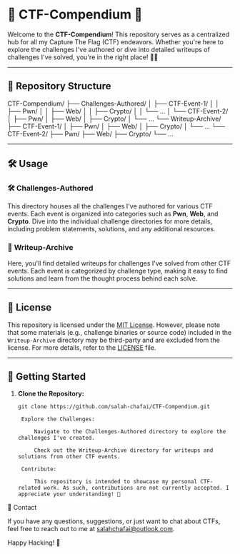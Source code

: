 # 🚩 CTF-Compendium 🚩

Welcome to the **CTF-Compendium**! This repository serves as a centralized hub for all my Capture The Flag (CTF) endeavors. Whether you're here to explore the challenges I've authored or dive into detailed writeups of challenges I've solved, you're in the right place! 🕵️‍♂️

---

## 📂 Repository Structure

CTF-Compendium/
├── Challenges-Authored/
│   ├── CTF-Event-1/
│   │   ├── Pwn/
│   │   ├── Web/
│   │   ├── Crypto/
│   │   └── ...
│   └── CTF-Event-2/
│       ├── Pwn/
│       ├── Web/
│       ├── Crypto/
│       └── ...
└── Writeup-Archive/
    ├── CTF-Event-1/
    │   ├── Pwn/
    │   ├── Web/
    │   ├── Crypto/
    │   └── ...
    └── CTF-Event-2/
        ├── Pwn/
        ├── Web/
        ├── Crypto/
        └── ...

---

## 🛠️ Usage

### 🛠️ **Challenges-Authored**
This directory houses all the challenges I've authored for various CTF events. Each event is organized into categories such as **Pwn**, **Web**, and **Crypto**. Dive into the individual challenge directories for more details, including problem statements, solutions, and any additional resources.

### 📝 **Writeup-Archive**
Here, you'll find detailed writeups for challenges I've solved from other CTF events. Each event is categorized by challenge type, making it easy to find solutions and learn from the thought process behind each solve.

---

## 📜 License

This repository is licensed under the [MIT License](LICENSE). However, please note that some materials (e.g., challenge binaries or source code) included in the `Writeup-Archive` directory may be third-party and are excluded from the license. For more details, refer to the [LICENSE](LICENSE) file.

---


## 🚀 Getting Started

1. **Clone the Repository:**
   ```
   git clone https://github.com/salah-chafai/CTF-Compendium.git

    Explore the Challenges:

        Navigate to the Challenges-Authored directory to explore the challenges I've created.

        Check out the Writeup-Archive directory for writeups and solutions from other CTF events.

    Contribute:

        This repository is intended to showcase my personal CTF-related work. As such, contributions are not currently accepted. I appreciate your understanding! 🚫

📧 Contact

If you have any questions, suggestions, or just want to chat about CTFs, feel free to reach out to me at salahchafai@outlook.com.

Happy Hacking! 🚩

